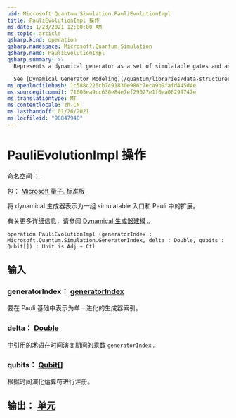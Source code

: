 ```yaml
---
uid: Microsoft.Quantum.Simulation.PauliEvolutionImpl
title: PauliEvolutionImpl 操作
ms.date: 1/23/2021 12:00:00 AM
ms.topic: article
qsharp.kind: operation
qsharp.namespace: Microsoft.Quantum.Simulation
qsharp.name: PauliEvolutionImpl
qsharp.summary: >-
  Represents a dynamical generator as a set of simulatable gates and an expansion in the Pauli basis.

  See [Dynamical Generator Modeling](/quantum/libraries/data-structures#dynamical-generator-modeling) for more details.
ms.openlocfilehash: 1c588c225cb7c91830e986c7eca9b9fafd445d4e
ms.sourcegitcommit: 71605ea9cc630e84e7ef29027e1f0ea06299747e
ms.translationtype: MT
ms.contentlocale: zh-CN
ms.lasthandoff: 01/26/2021
ms.locfileid: "98847948"
---
```

# <a name="paulievolutionimpl-operation"></a>PauliEvolutionImpl 操作

命名空间 [：](xref:Microsoft.Quantum.Simulation)

包： [Microsoft 量子. 标准版](https://nuget.org/packages/Microsoft.Quantum.Standard)


将 dynamical 生成器表示为一组 simulatable 入口和 Pauli 中的扩展。

有关更多详细信息，请参阅 [Dynamical 生成器建模](/quantum/libraries/data-structures#dynamical-generator-modeling) 。

```qsharp
operation PauliEvolutionImpl (generatorIndex : Microsoft.Quantum.Simulation.GeneratorIndex, delta : Double, qubits : Qubit[]) : Unit is Adj + Ctl
```


## <a name="input"></a>输入

### <a name="generatorindex--generatorindex"></a>generatorIndex： [generatorIndex](xref:Microsoft.Quantum.Simulation.GeneratorIndex)

要在 Pauli 基础中表示为单一进化的生成器索引。


### <a name="delta--double"></a>delta： [Double](xref:microsoft.quantum.lang-ref.double)

中引用的术语在时间演变期间的乘数 `generatorIndex` 。


### <a name="qubits--qubit"></a>qubits： [Qubit](xref:microsoft.quantum.lang-ref.qubit)[]

根据时间演化运算符进行注册。



## <a name="output--unit"></a>输出： [单元](xref:microsoft.quantum.lang-ref.unit)

